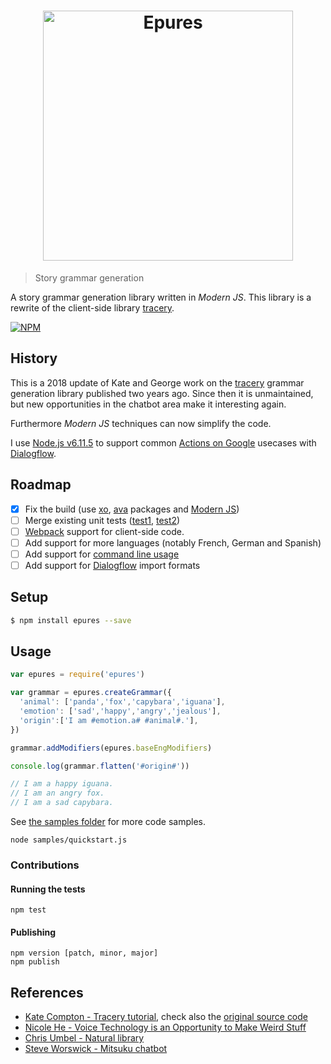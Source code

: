 <h1 align="center">
	<img width="400" src="https://www.staedtler.fr/fr/mandala-creator/assets/elements/jess_meleragni_7.svg" alt="Epures">
</h1>

> Story grammar generation

A story grammar generation library written in *Modern JS*. This library is a rewrite of the client-side library [tracery](https://github.com/galaxykate/tracery).

[![NPM](https://nodei.co/npm/epures.png)](https://nodei.co/npm/epures/)

## History

This is a 2018 update of Kate and George work on the [tracery](https://github.com/v21/tracery) grammar generation library published two years ago. Since then it is unmaintained, but new opportunities in the chatbot area make it interesting again.

Furthermore *Modern JS* techniques can now simplify the code.

I use [Node.js v6.11.5](https://cloud.google.com/functions/docs/writing) to support common [Actions on Google](https://developers.google.com/actions/) usecases with [Dialogflow](https://dialogflow.com).

## Roadmap

- [x] Fix the build (use [xo](https://github.com/sindresorhus/xo), [ava](https://github.com/avajs/ava) packages and [Modern JS](https://github.com/mbeaudru/modern-js-cheatsheet))
- [ ] Merge existing unit tests ([test1](https://github.com/galaxykate/tracery/blob/tracery2/js/test.js), [test2](https://github.com/galaxykate/tracery/blob/tracery2/js/test2.js))
- [ ] [Webpack](https://webpack.js.org) support for client-side code.
- [ ] Add support for more languages (notably French, German and Spanish)
- [ ] Add support for [command line usage](https://github.com/mattallty/Caporal.js)
- [ ] Add support for [Dialogflow](https://dialogflow.com) import formats

## Setup

```bash
$ npm install epures --save
```

##  Usage

```javascript
var epures = require('epures')

var grammar = epures.createGrammar({
  'animal': ['panda','fox','capybara','iguana'],
  'emotion': ['sad','happy','angry','jealous'],
  'origin':['I am #emotion.a# #animal#.'],
})

grammar.addModifiers(epures.baseEngModifiers)

console.log(grammar.flatten('#origin#'))

// I am a happy iguana.
// I am an angry fox.
// I am a sad capybara.
```

See [the samples folder](/samples) for more code samples.

```
node samples/quickstart.js
```

### Contributions

#### Running the tests

```
npm test
```

#### Publishing
```
npm version [patch, minor, major]
npm publish
```

## References

* [Kate Compton - Tracery tutorial](http://www.crystalcodepalace.com/traceryTut.html), check also the [original source code](https://github.com/galaxykate/tracery/tree/tracery2/js/tracery)
* [Nicole He - Voice Technology is an Opportunity to Make Weird Stuff](https://medium.com/@nicolehe/voice-technology-is-an-opportunity-to-make-weird-stuff-d4296ce7448a)
* [Chris Umbel - Natural library](https://github.com/NaturalNode/natural)
* [Steve Worswick - Mitsuku chatbot](http://www.mitsuku.com)

